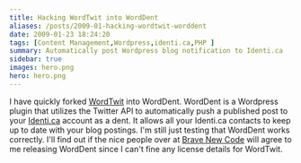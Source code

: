 ```yaml
---
title: Hacking WordTwit into WordDent
aliases: /posts/2009-01-hacking-wordtwit-worddent
date: 2009-01-23 18:24:20
tags: [Content Management,Wordpress,identi.ca,PHP ]
summary: Automatically post Wordpress blog notification to Identi.ca
sidebar: true
images: hero.png
hero: hero.png
---
```


I have quickly forked [WordTwit](https://wordpress.org/plugins/wordtwit/) into
WordDent. WordDent is a Wordpress plugin that utilizes the Twitter API to
automatically push a published post to your [Identi.ca](http://identi.ca)
account as a dent. It allows all your Identi.ca contacts to keep up to date
with your blog postings. I'm still just testing that WordDent works
correctly. I'll find out if the nice people over at
[Brave New Code](http://www.bravenewcode.com) will agree to me releasing
WordDent since I can't fine any license details for WordTwit.

